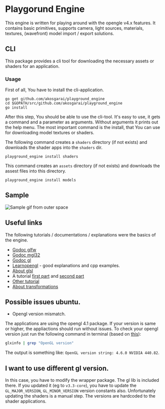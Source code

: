 # Playgorund Engine

This engine is written for playing around with the opengle v4.x features. It contains basic primitives, supports camera, light sources, materials, textures, (wavefront) model import / export solutions.

## CLI

This package provides a cli tool for downloading the necessary assets or shaders for an application.

### Usage

First of all, You have to install the cli-application.

```
go get github.com/akosgarai/playground_engine
cd $GOPATH/src/github.com/akosgarai/playground_engine
go install
```

After this step, You should be able to use the cli-tool. It's easy to use, it gets a command and a parameter as arguments. Without arguments it prints out the help menu. The most important command is the install, that You can use for downloading model textures or shaders.

The following command creates a `shaders` directory (if not exists) and downloads the shader apps into the `shaders` dir.

```
playground_engine install shaders
```

This command creates an `assets` directory (if not exists) and downloads the assest files into this directory.

```
playground_engine install models
```

## Sample

![Sample gif from outer space](https://github.com/akosgarai/go_opengl_playground/blob/master/examples/07-textured-spheres/sample/sample.gif)

## Useful links

The following tutorials / documentations / explanations were the basics of the engine.

- [Godoc glfw](https://godoc.org/github.com/go-gl/glfw/v3.3/glfw)
- [Godoc mgl32](https://godoc.org/github.com/go-gl/mathgl/mgl32)
- [Godoc gl](https://godoc.org/github.com/go-gl/gl/v4.1-core/gl)
- [Learnopengl](https://learnopengl.com/) - good explanations and cpp examples.
- [About glsl](https://www.khronos.org/opengl/wiki/OpenGL_Shading_Language)
- A tutorial [first part](https://kylewbanks.com/blog/tutorial-opengl-with-golang-part-1-hello-opengl) and [second part](https://kylewbanks.com/blog/tutorial-opengl-with-golang-part-2-drawing-the-game-board)
- [Other tutorial](https://medium.com/@drgomesp/opengl-and-golang-getting-started-abcd3d96f3db)
- [About transformations](http://www.codinglabs.net/article_world_view_projection_matrix.aspx)

## Possible issues ubuntu.

- Opengl version mismatch.

The applications are using the opengl 4.1 package. If your version is same or higher, the appliactions should run without issues.
To check your opengl version just run the following command in terminal (based on [this](https://askubuntu.com/questions/47062/what-is-terminal-command-that-can-show-opengl-version)):

```bash
glxinfo | grep "OpenGL version"
```

The output is something like: `OpenGL version string: 4.6.0 NVIDIA 440.82`.

## I want to use different gl version.

In this case, you have to modify the wrapper package. The gl lib is included there. If you updated it (eg to `v3.3-core`), you have to update the `GL_MAJOR_VERSION`, `GL_MINOR_VERSION` version constants also. Unfortunately updating the shaders is a manual step. The versions are hardcoded to the shader applications.
